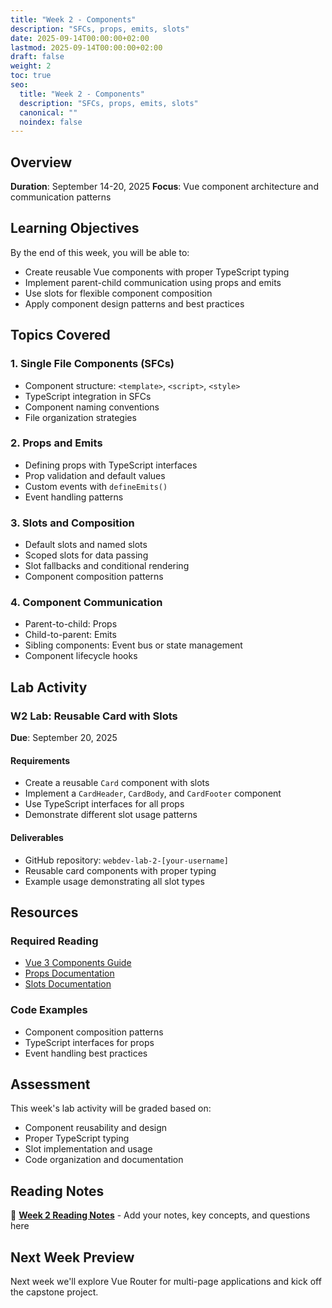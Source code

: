 ```yaml
---
title: "Week 2 - Components"
description: "SFCs, props, emits, slots"
date: 2025-09-14T00:00:00+02:00
lastmod: 2025-09-14T00:00:00+02:00
draft: false
weight: 2
toc: true
seo:
  title: "Week 2 - Components"
  description: "SFCs, props, emits, slots"
  canonical: ""
  noindex: false
---
```


## Overview

**Duration**: September 14-20, 2025
**Focus**: Vue component architecture and communication patterns

## Learning Objectives

By the end of this week, you will be able to:
- Create reusable Vue components with proper TypeScript typing
- Implement parent-child communication using props and emits
- Use slots for flexible component composition
- Apply component design patterns and best practices

## Topics Covered

### 1. Single File Components (SFCs)
- Component structure: `<template>`, `<script>`, `<style>`
- TypeScript integration in SFCs
- Component naming conventions
- File organization strategies

### 2. Props and Emits
- Defining props with TypeScript interfaces
- Prop validation and default values
- Custom events with `defineEmits()`
- Event handling patterns

### 3. Slots and Composition
- Default slots and named slots
- Scoped slots for data passing
- Slot fallbacks and conditional rendering
- Component composition patterns

### 4. Component Communication
- Parent-to-child: Props
- Child-to-parent: Emits
- Sibling components: Event bus or state management
- Component lifecycle hooks

## Lab Activity

### W2 Lab: Reusable Card with Slots
**Due**: September 20, 2025

#### Requirements
- Create a reusable `Card` component with slots
- Implement a `CardHeader`, `CardBody`, and `CardFooter` component
- Use TypeScript interfaces for all props
- Demonstrate different slot usage patterns

#### Deliverables
- GitHub repository: `webdev-lab-2-[your-username]`
- Reusable card components with proper typing
- Example usage demonstrating all slot types

## Resources

### Required Reading
- [Vue 3 Components Guide](https://vuejs.org/guide/components/registration.html)
- [Props Documentation](https://vuejs.org/guide/components/props.html)
- [Slots Documentation](https://vuejs.org/guide/components/slots.html)

### Code Examples
- Component composition patterns
- TypeScript interfaces for props
- Event handling best practices

## Assessment

This week's lab activity will be graded based on:
- Component reusability and design
- Proper TypeScript typing
- Slot implementation and usage
- Code organization and documentation

## Reading Notes

📝 **[Week 2 Reading Notes](../w2-notes/)** - Add your notes, key concepts, and questions here

## Next Week Preview

Next week we'll explore Vue Router for multi-page applications and kick off the capstone project.
